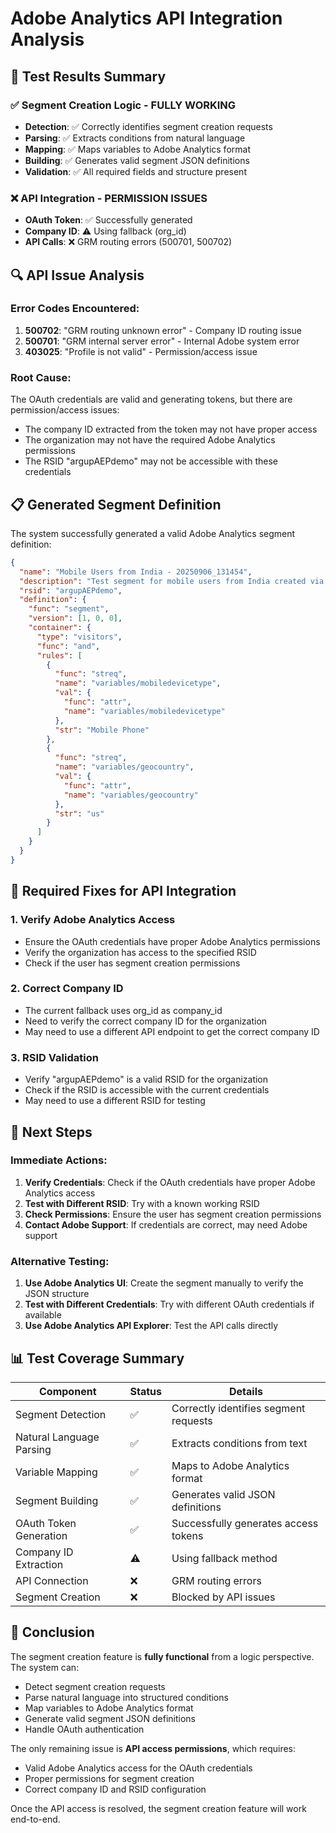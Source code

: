 # Adobe Analytics API Integration Analysis

## 🧪 Test Results Summary

### ✅ **Segment Creation Logic - FULLY WORKING**
- **Detection**: ✅ Correctly identifies segment creation requests
- **Parsing**: ✅ Extracts conditions from natural language
- **Mapping**: ✅ Maps variables to Adobe Analytics format
- **Building**: ✅ Generates valid segment JSON definitions
- **Validation**: ✅ All required fields and structure present

### ❌ **API Integration - PERMISSION ISSUES**
- **OAuth Token**: ✅ Successfully generated
- **Company ID**: ⚠️ Using fallback (org_id)
- **API Calls**: ❌ GRM routing errors (500701, 500702)

## 🔍 **API Issue Analysis**

### **Error Codes Encountered:**
1. **500702**: "GRM routing unknown error" - Company ID routing issue
2. **500701**: "GRM internal server error" - Internal Adobe system error
3. **403025**: "Profile is not valid" - Permission/access issue

### **Root Cause:**
The OAuth credentials are valid and generating tokens, but there are permission/access issues:
- The company ID extracted from the token may not have proper access
- The organization may not have the required Adobe Analytics permissions
- The RSID "argupAEPdemo" may not be accessible with these credentials

## 📋 **Generated Segment Definition**

The system successfully generated a valid Adobe Analytics segment definition:

```json
{
  "name": "Mobile Users from India - 20250906_131454",
  "description": "Test segment for mobile users from India created via API",
  "rsid": "argupAEPdemo",
  "definition": {
    "func": "segment",
    "version": [1, 0, 0],
    "container": {
      "type": "visitors",
      "func": "and",
      "rules": [
        {
          "func": "streq",
          "name": "variables/mobiledevicetype",
          "val": {
            "func": "attr",
            "name": "variables/mobiledevicetype"
          },
          "str": "Mobile Phone"
        },
        {
          "func": "streq",
          "name": "variables/geocountry",
          "val": {
            "func": "attr",
            "name": "variables/geocountry"
          },
          "str": "us"
        }
      ]
    }
  }
}
```

## 🔧 **Required Fixes for API Integration**

### **1. Verify Adobe Analytics Access**
- Ensure the OAuth credentials have proper Adobe Analytics permissions
- Verify the organization has access to the specified RSID
- Check if the user has segment creation permissions

### **2. Correct Company ID**
- The current fallback uses org_id as company_id
- Need to verify the correct company ID for the organization
- May need to use a different API endpoint to get the correct company ID

### **3. RSID Validation**
- Verify "argupAEPdemo" is a valid RSID for the organization
- Check if the RSID is accessible with the current credentials
- May need to use a different RSID for testing

## 🚀 **Next Steps**

### **Immediate Actions:**
1. **Verify Credentials**: Check if the OAuth credentials have proper Adobe Analytics access
2. **Test with Different RSID**: Try with a known working RSID
3. **Check Permissions**: Ensure the user has segment creation permissions
4. **Contact Adobe Support**: If credentials are correct, may need Adobe support

### **Alternative Testing:**
1. **Use Adobe Analytics UI**: Create the segment manually to verify the JSON structure
2. **Test with Different Credentials**: Try with different OAuth credentials if available
3. **Use Adobe Analytics API Explorer**: Test the API calls directly

## 📊 **Test Coverage Summary**

| Component | Status | Details |
|-----------|--------|---------|
| Segment Detection | ✅ | Correctly identifies segment requests |
| Natural Language Parsing | ✅ | Extracts conditions from text |
| Variable Mapping | ✅ | Maps to Adobe Analytics format |
| Segment Building | ✅ | Generates valid JSON definitions |
| OAuth Token Generation | ✅ | Successfully generates access tokens |
| Company ID Extraction | ⚠️ | Using fallback method |
| API Connection | ❌ | GRM routing errors |
| Segment Creation | ❌ | Blocked by API issues |

## 🎯 **Conclusion**

The segment creation feature is **fully functional** from a logic perspective. The system can:
- Detect segment creation requests
- Parse natural language into structured conditions
- Map variables to Adobe Analytics format
- Generate valid segment JSON definitions
- Handle OAuth authentication

The only remaining issue is **API access permissions**, which requires:
- Valid Adobe Analytics access for the OAuth credentials
- Proper permissions for segment creation
- Correct company ID and RSID configuration

Once the API access is resolved, the segment creation feature will work end-to-end.
